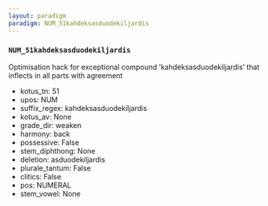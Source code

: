 ```yaml
---
layout: paradigm
paradigm: NUM_51kahdeksasduodekiljardis
---
```

### ` NUM_51kahdeksasduodekiljardis `

Optimisation hack for exceptional compound ’kahdeksasduodekiljardis’ that inflects in all parts with agreement
* kotus_tn: 51
* upos: NUM
* suffix_regex: kahdeksasduodekiljardis
* kotus_av: None
* grade_dir: weaken
* harmony: back
* possessive: False
* stem_diphthong: None
* deletion: asduodekiljardis
* plurale_tantum: False
* clitics: False
* pos: NUMERAL
* stem_vowel: None
